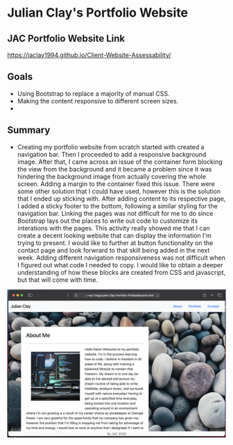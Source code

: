 # Julian Clay's Portfolio Website

## JAC Portfolio Website Link
https://jaclay1994.github.io/Client-Website-Assessability/

## Goals

* Using Bootstrap to replace a majority of manual CSS.
* Making the content responsive to different screen sizes.
* 

## Summary

* Creating my portfolio website from scratch started with created a navigation bar. Then I proceeded to add a responsive background image.
After that, I came across an issue of the container form blocking the view from the background and it became a problem since it was hindering
the background image from actually covering the whole screen. Adding a margin to the container fixed this issue. There were some other solution that I could have used, however this is the solution that I ended up sticking with. After adding content to its respective page,
I added a sticky footer to the bottom, following a similar styling for the navigation bar. Linking the pages was not difficult for me to do since Bootstrap lays out the places to write out code to customize its interations with the pages. This activity really showed me that I can
create a decent looking website that can display the information I'm trying to present. I would like to further at button functionality on the contact page and look forwrard to that skill being added in the next week. Adding different navigation responsiveness was not difficult when I figured out what code I needed to copy. I would like to obtain a deeper understanding of how these blocks are created from CSS and javascript, but that will come with time. 

![Screenshot of Website](assets/images/screenshotporfolio.png)
